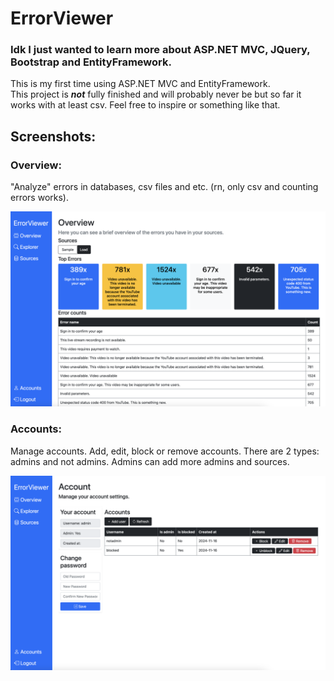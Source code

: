 # ErrorViewer
### Idk I just wanted to learn more about ASP.NET MVC, JQuery, Bootstrap and EntityFramework.
This is my first time using ASP.NET MVC and EntityFramework.  
This project is _**not**_ fully finished and will probably never be but so far it works with at least csv. Feel free to inspire or something like that.  

## Screenshots:
### Overview:  
"Analyze" errors in databases, csv files and etc. (rn, only csv and counting errors works).  
  
![Overview](https://github.com/Sun8ox/ErrorViewer/blob/21f4e449c326c1aa01a772b75bcc25086fe215ea/screenshots/overview.png)

### Accounts:  
Manage accounts. Add, edit, block or remove accounts. There are 2 types: admins and not admins. Admins can add more admins and sources.  
  
![Accounts](https://github.com/Sun8ox/ErrorViewer/blob/21f4e449c326c1aa01a772b75bcc25086fe215ea/screenshots/accounts.png)  

<!-- Im kinda new to github and it took me like 30 minutes to write this readme :) -->

